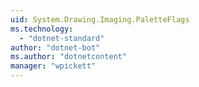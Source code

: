 ```yaml
---
uid: System.Drawing.Imaging.PaletteFlags
ms.technology: 
  - "dotnet-standard"
author: "dotnet-bot"
ms.author: "dotnetcontent"
manager: "wpickett"
---
```

